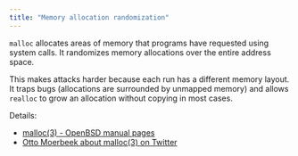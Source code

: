 ```yaml
---
title: "Memory allocation randomization"
---
```


`malloc` allocates areas of memory that programs have requested using system
calls.  It randomizes memory allocations over the entire address space.

This makes attacks harder because each run has a different memory layout. It traps
bugs (allocations are surrounded by unmapped memory) and allows `realloc` to
grow an allocation without copying in most cases.

Details:

* [malloc(3) - OpenBSD manual pages](http://man.openbsd.org/malloc)
* [Otto Moerbeek about malloc(3) on Twitter](https://twitter.com/ottom6k/status/1062608293477212161?s=21)

